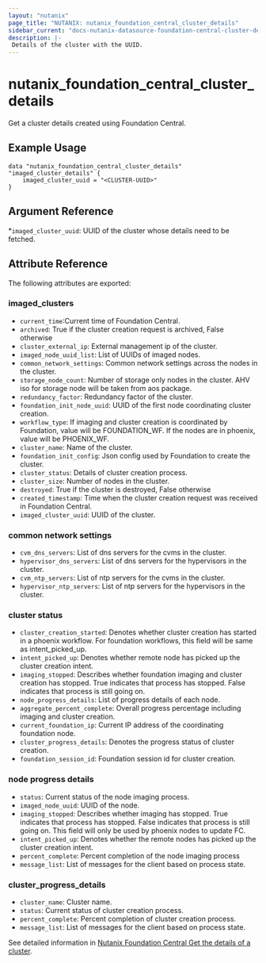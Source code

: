 ```yaml
---
layout: "nutanix"
page_title: "NUTANIX: nutanix_foundation_central_cluster_details"
sidebar_current: "docs-nutanix-datasource-foundation-central-cluster-details"
description: |-
 Details of the cluster with the UUID. 
---
```


# nutanix_foundation_central_cluster_details

Get a cluster details created using Foundation Central.

## Example Usage

```hcl
data "nutanix_foundation_central_cluster_details" "imaged_cluster_details" {
    imaged_cluster_uuid = "<CLUSTER-UUID>"
}
```

## Argument Reference

*`imaged_cluster_uuid`: UUID of the cluster whose details need to be fetched.

## Attribute Reference

The following attributes are exported:

### imaged_clusters
* `current_time`:Current time of Foundation Central.
* `archived`: True if the cluster creation request is archived, False otherwise
* `cluster_external_ip`: External management ip of the cluster.
* `imaged_node_uuid_list`: List of UUIDs of imaged nodes.
* `common_network_settings`: Common network settings across the nodes in the cluster.
* `storage_node_count`: Number of storage only nodes in the cluster. AHV iso for storage node will be taken from aos package.
* `redundancy_factor`: Redundancy factor of the cluster.
* `foundation_init_node_uuid`: UUID of the first node coordinating cluster creation.
* `workflow_type`: If imaging and cluster creation is coordinated by Foundation, value will be FOUNDATION_WF. If the nodes are in phoenix, value will be PHOENIX_WF.
* `cluster_name`: Name of the cluster.
* `foundation_init_config`: Json config used by Foundation to create the cluster.
* `cluster_status`: Details of cluster creation process.
* `cluster_size`: Number of nodes in the cluster.
* `destroyed`: True if the cluster is destroyed, False otherwise
* `created_timestamp`: Time when the cluster creation request was received in Foundation Central.
* `imaged_cluster_uuid`: UUID of the cluster.


### common network settings
* `cvm_dns_servers`: List of dns servers for the cvms in the cluster.
* `hypervisor_dns_servers`: List of dns servers for the hypervisors in the cluster.
* `cvm_ntp_servers`: List of ntp servers for the cvms in the cluster.
* `hypervisor_ntp_servers`: List of ntp servers for the hypervisors in the cluster.

### cluster status
* `cluster_creation_started`: Denotes whether cluster creation has started in a phoenix workflow. For foundation workflows, this field will be same as intent_picked_up.
* `intent_picked_up`: Denotes whether remote node has picked up the cluster creation intent.
* `imaging_stopped`: Describes whether foundation imaging and cluster creation has stopped. True indicates that process has stopped. False indicates that process is still going on.
* `node_progress_details`: List of progress details of each node.
* `aggregate_percent_complete`: Overall progress percentage including imaging and cluster creation.
* `current_foundation_ip`: Current IP address of the coordinating foundation node.
* `cluster_progress_details`: Denotes the progress status of cluster creation.
* `foundation_session_id`: Foundation session id for cluster creation.

### node progress details
* `status`: Current status of the node imaging process.
* `imaged_node_uuid`: UUID of the node.
* `imaging_stopped`: Describes whether imaging has stopped. True indicates that process has stopped. False indicates that process is still going on. This field will only be used by phoenix nodes to update FC.
* `intent_picked_up`: Denotes whether the remote nodes has picked up the cluster creation intent.
* `percent_complete`: Percent completion of the node imaging process
* `message_list`: List of messages for the client based on process state.

### cluster_progress_details
* `cluster_name`: Cluster name.
* `status`: Current status of cluster creation process.
* `percent_complete`: Percent completion of cluster creation process.
* `message_list`: List of messages for the client based on process state.


See detailed information in [Nutanix Foundation Central Get the details of a cluster](https://www.nutanix.dev/api_references/foundation-central/#/b3A6MjIyMjI3MzA-get-the-details-of-a-cluster).